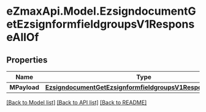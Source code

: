 
# eZmaxApi.Model.EzsigndocumentGetEzsignformfieldgroupsV1ResponseAllOf

## Properties

Name | Type | Description | Notes
------------ | ------------- | ------------- | -------------
**MPayload** | [**EzsigndocumentGetEzsignformfieldgroupsV1ResponseMPayload**](EzsigndocumentGetEzsignformfieldgroupsV1ResponseMPayload.md) |  | 

[[Back to Model list]](../README.md#documentation-for-models)
[[Back to API list]](../README.md#documentation-for-api-endpoints)
[[Back to README]](../README.md)

